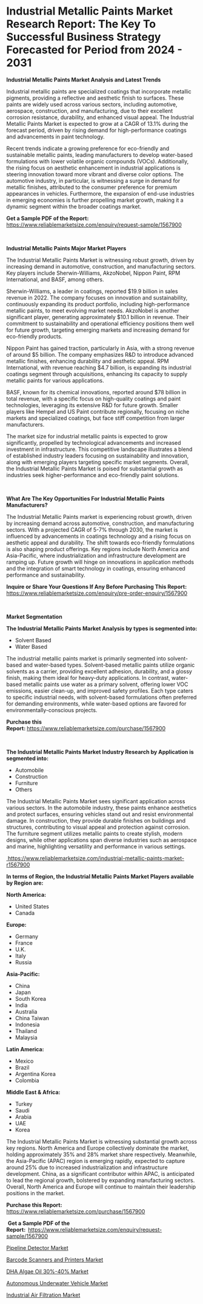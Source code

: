 <p><h1>Industrial Metallic Paints Market Research Report: The Key To Successful Business Strategy Forecasted for Period from 2024 - 2031</h1></p><p><strong>Industrial Metallic Paints Market Analysis and Latest Trends</strong></p>
<p><p>Industrial metallic paints are specialized coatings that incorporate metallic pigments, providing a reflective and aesthetic finish to surfaces. These paints are widely used across various sectors, including automotive, aerospace, construction, and manufacturing, due to their excellent corrosion resistance, durability, and enhanced visual appeal. The Industrial Metallic Paints Market is expected to grow at a CAGR of 13.1% during the forecast period, driven by rising demand for high-performance coatings and advancements in paint technology. </p><p>Recent trends indicate a growing preference for eco-friendly and sustainable metallic paints, leading manufacturers to develop water-based formulations with lower volatile organic compounds (VOCs). Additionally, the rising focus on aesthetic enhancement in industrial applications is steering innovation toward more vibrant and diverse color options. The automotive industry, in particular, is witnessing a surge in demand for metallic finishes, attributed to the consumer preference for premium appearances in vehicles. Furthermore, the expansion of end-use industries in emerging economies is further propelling market growth, making it a dynamic segment within the broader coatings market.</p></p>
<p><strong>Get a Sample PDF of the Report:&nbsp;</strong> <a href="https://www.reliablemarketsize.com/enquiry/request-sample/1567900?utm_campaign=1259&utm_medium=2&utm_source=Github&utm_content=ia&utm_term=18102024&utm_id=industrial-metallic-paints">https://www.reliablemarketsize.com/enquiry/request-sample/1567900</a></p>
<p>&nbsp;</p>
<p><strong>Industrial Metallic Paints Major Market Players</strong></p>
<p><p>The Industrial Metallic Paints Market is witnessing robust growth, driven by increasing demand in automotive, construction, and manufacturing sectors. Key players include Sherwin-Williams, AkzoNobel, Nippon Paint, RPM International, and BASF, among others. </p><p>Sherwin-Williams, a leader in coatings, reported $19.9 billion in sales revenue in 2022. The company focuses on innovation and sustainability, continuously expanding its product portfolio, including high-performance metallic paints, to meet evolving market needs. AkzoNobel is another significant player, generating approximately $10.1 billion in revenue. Their commitment to sustainability and operational efficiency positions them well for future growth, targeting emerging markets and increasing demand for eco-friendly products.</p><p>Nippon Paint has gained traction, particularly in Asia, with a strong revenue of around $5 billion. The company emphasizes R&D to introduce advanced metallic finishes, enhancing durability and aesthetic appeal. RPM International, with revenue reaching $4.7 billion, is expanding its industrial coatings segment through acquisitions, enhancing its capacity to supply metallic paints for various applications.</p><p>BASF, known for its chemical innovations, reported around $78 billion in total revenue, with a specific focus on high-quality coatings and paint technologies, leveraging its extensive R&D for future growth. Smaller players like Hempel and US Paint contribute regionally, focusing on niche markets and specialized coatings, but face stiff competition from larger manufacturers.</p><p>The market size for industrial metallic paints is expected to grow significantly, propelled by technological advancements and increased investment in infrastructure. This competitive landscape illustrates a blend of established industry leaders focusing on sustainability and innovation, along with emerging players targeting specific market segments. Overall, the Industrial Metallic Paints Market is poised for substantial growth as industries seek higher-performance and eco-friendly paint solutions.</p></p>
<p>&nbsp;</p>
<p><strong>What Are The Key Opportunities For Industrial Metallic Paints Manufacturers?</strong></p>
<p><p>The Industrial Metallic Paints market is experiencing robust growth, driven by increasing demand across automotive, construction, and manufacturing sectors. With a projected CAGR of 5-7% through 2030, the market is influenced by advancements in coatings technology and a rising focus on aesthetic appeal and durability. The shift towards eco-friendly formulations is also shaping product offerings. Key regions include North America and Asia-Pacific, where industrialization and infrastructure development are ramping up. Future growth will hinge on innovations in application methods and the integration of smart technology in coatings, ensuring enhanced performance and sustainability.</p></p>
<p><strong>Inquire or Share Your Questions If Any Before Purchasing This Report:</strong> <a href="https://www.reliablemarketsize.com/enquiry/pre-order-enquiry/1567900?utm_campaign=1259&utm_medium=2&utm_source=Github&utm_content=ia&utm_term=18102024&utm_id=industrial-metallic-paints">https://www.reliablemarketsize.com/enquiry/pre-order-enquiry/1567900</a></p>
<p>&nbsp;</p>
<p><strong>Market Segmentation</strong></p>
<p><strong>The Industrial Metallic Paints Market Analysis by types is segmented into:</strong></p>
<p><ul><li>Solvent Based</li><li>Water Based</li></ul></p>
<p><p>The industrial metallic paints market is primarily segmented into solvent-based and water-based types. Solvent-based metallic paints utilize organic solvents as a carrier, providing excellent adhesion, durability, and a glossy finish, making them ideal for heavy-duty applications. In contrast, water-based metallic paints use water as a primary solvent, offering lower VOC emissions, easier clean-up, and improved safety profiles. Each type caters to specific industrial needs, with solvent-based formulations often preferred for demanding environments, while water-based options are favored for environmentally-conscious projects.</p></p>
<p><strong>Purchase this Report:&nbsp;</strong><a href="https://www.reliablemarketsize.com/purchase/1567900?utm_campaign=1259&utm_medium=2&utm_source=Github&utm_content=ia&utm_term=18102024&utm_id=industrial-metallic-paints">https://www.reliablemarketsize.com/purchase/1567900</a></p>
<p>&nbsp;</p>
<p><strong>The Industrial Metallic Paints Market Industry Research by Application is segmented into:</strong></p>
<p><ul><li>Automobile</li><li>Construction</li><li>Furniture</li><li>Others</li></ul></p>
<p><p>The Industrial Metallic Paints Market sees significant application across various sectors. In the automobile industry, these paints enhance aesthetics and protect surfaces, ensuring vehicles stand out and resist environmental damage. In construction, they provide durable finishes on buildings and structures, contributing to visual appeal and protection against corrosion. The furniture segment utilizes metallic paints to create stylish, modern designs, while other applications span diverse industries such as aerospace and marine, highlighting versatility and performance in various settings.</p></p>
<p><a href="https://www.reliablemarketsize.com/industrial-metallic-paints-market-r1567900?utm_campaign=1259&utm_medium=2&utm_source=Github&utm_content=ia&utm_term=18102024&utm_id=industrial-metallic-paints">&nbsp;https://www.reliablemarketsize.com/industrial-metallic-paints-market-r1567900</a></p>
<p><strong>In terms of Region, the Industrial Metallic Paints Market Players available by Region are:</strong></p>
<p>
    <p> <strong> North America: </strong>
        <ul>
            <li>United States</li>
            <li>Canada</li>
        </ul>
        </p> 
    <p> <strong> Europe: </strong>
        <ul>
            <li>Germany</li>
            <li>France</li>
            <li>U.K.</li>
            <li>Italy</li>
            <li>Russia</li>
        </ul>
        </p> 
    <p> <strong> Asia-Pacific: </strong>
        <ul>
            <li>China</li>
            <li>Japan</li>
            <li>South Korea</li>
            <li>India</li>
            <li>Australia</li>
            <li>China Taiwan</li>
            <li>Indonesia</li>
            <li>Thailand</li>
            <li>Malaysia</li>
        </ul>
        </p> 
    <p> <strong> Latin America: </strong>
        <ul>
            <li>Mexico</li>
            <li>Brazil</li>
            <li>Argentina Korea</li>
            <li>Colombia</li>
        </ul>
        </p> 
    <p> <strong> Middle East & Africa: </strong>
        <ul>
            <li>Turkey</li>
            <li>Saudi</li>
            <li>Arabia</li>
            <li>UAE</li>
            <li>Korea</li>
        </ul>
    </p>
    </p>
<p><p>The Industrial Metallic Paints Market is witnessing substantial growth across key regions. North America and Europe collectively dominate the market, holding approximately 35% and 28% market share respectively. Meanwhile, the Asia-Pacific (APAC) region is emerging rapidly, expected to capture around 25% due to increased industrialization and infrastructure development. China, as a significant contributor within APAC, is anticipated to lead the regional growth, bolstered by expanding manufacturing sectors. Overall, North America and Europe will continue to maintain their leadership positions in the market.</p></p>
<p><strong>Purchase this Report: </strong><a href="https://www.reliablemarketsize.com/purchase/1567900?utm_campaign=1259&utm_medium=2&utm_source=Github&utm_content=ia&utm_term=18102024&utm_id=industrial-metallic-paints">https://www.reliablemarketsize.com/purchase/1567900</a></p>
<p>&nbsp;<strong>Get a Sample PDF of the Report:&nbsp;&nbsp;</strong><a href="https://www.reliablemarketsize.com/enquiry/request-sample/1567900?utm_campaign=1259&utm_medium=2&utm_source=Github&utm_content=ia&utm_term=18102024&utm_id=industrial-metallic-paints">https://www.reliablemarketsize.com/enquiry/request-sample/1567900</a></p>
<p><strong></strong></p>
<p><p><a href="https://issuu.com/reportprime-2/docs/pipeline-detector-market-size-2030._0c6075101e0700?utm_campaign=1259&utm_medium=2&utm_source=Github&utm_content=ia&utm_term=18102024&utm_id=industrial-metallic-paints">Pipeline Detector Market</a></p><p><a href="https://www.linkedin.com/pulse/future-trends-global-barcode-scanners-printers-market-insights-7ysge?utm_campaign=1259&utm_medium=2&utm_source=Github&utm_content=ia&utm_term=18102024&utm_id=industrial-metallic-paints">Barcode Scanners and Printers Market</a></p><p><a href="https://github.com/kaceycoody4m/Market-Research-Report-List-1/blob/main/dha-algae-oil-30-40-market.md?utm_campaign=1259&utm_medium=2&utm_source=Github&utm_content=ia&utm_term=18102024&utm_id=industrial-metallic-paints">DHA Algae Oil 30%-40% Market</a></p><p><a href="https://www.linkedin.com/pulse/disruption-innovation-autonomous-underwater-vehicle-industry-dumif?utm_campaign=1259&utm_medium=2&utm_source=Github&utm_content=ia&utm_term=18102024&utm_id=industrial-metallic-paints">Autonomous Underwater Vehicle Market</a></p><p><a href="https://issuu.com/reportprime-2/docs/industrial-air-filtration-market-si_de0494bbb0b9b4?utm_campaign=1259&utm_medium=2&utm_source=Github&utm_content=ia&utm_term=18102024&utm_id=industrial-metallic-paints">Industrial Air Filtration Market</a></p></p>